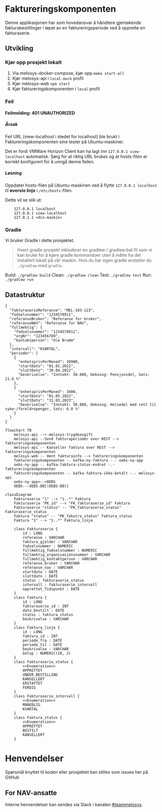 # Faktureringskomponenten

Denne applikasjonen har som hovedansvar å håndtere gjentakende fakturabestillinger i løpet av en faktureringsperiode ved å opprette en fakturaserie.

## Utvikling

### Kjør opp prosjekt lokalt

1. Via melosys-docker-compose, kjør opp `make start-all`
2. Kjør melosys-api i `local-mock` profil
3. Kjør melosys-web `npm start`
4. Kjør faktureringskomponenten i `local` profil

### Feil
#### Feilmelding: 401 UNAUTHORIZED  
##### Årsak
Feil URL (view-localhost i stedet for localhost) ble brukt i Faktureringskomponenten sine tester på Ubuntu-maskiner.  

Det er fordi VMWare Horizon Client kan ha lagt inn `127.0.0.1 view-localhost` automatisk. 
Sørg for at riktig URL brukes og at hosts-filen er korrekt konfigurert for å unngå denne feilen.


##### Løsning
Oppdater hosts-filen på Ubuntu-maskinen ved å flytte `127.0.0.1 localhost` til **øverste linje** i `/etc/hosts`-filen.   

Dette vil se slik ut:
```hosts
    127.0.0.1 localhost
    127.0.0.1 view-localhost
    127.0.1.1 <din-maskin>
```

### Gradle

Vi bruker Gradle i dette prosjektet.

> Hvert gradle prosjekt inkluderer en gradlew / gradlew.bat fil som vi kan bruke for å kjøre gradle kommandoer uten å måtte ha det installert lokalt på vår maskin. 
> Hvis du har egen gradle erstatter du `./gradlew` med `gradle`.

Build: `./gradlew build`
Clean: `./gradlew clean`
Test: `./gradlew test`
Run: `./gradlew run`

## Datastruktur

```json5
{
  "fakturaserieReferanse": "MEL-103-123",
  "fodselsnummer": "1234578911",
  "referanseBruker": "Referanse for bruker",
  "referanseNAV": "Referanse for NAV",
  "fullmektig": {
    "fodselsnummer": "1234578911",
    "orgNr": "123456789",
    "kontaktperson": "Ole Brumm"
  },
  "intervall": "KVARTAL",
  "perioder": [
    {
      "enhetsprisPerManed": 10900,
      "startDato": "01.01.2022",
      "sluttDato": "30.04.2022",
      "beskrivelse": "Inntekt: 50.000, Dekning: Pensjonsdel, Sats: 21.8 %"
    },
    {
      "enhetsprisPerManed": 3400,
      "startDato": "01.05.2022",
      "sluttDato": "31.03.2023",
      "beskrivelse": "Inntekt: 50.000, Dekning: Helsedel med rett til syke-/foreldrepenger, Sats: 6.8 %"
    }
  ]
} 
```


```mermaid
flowchart TB
    melosys-api --> melosys-trygdeavgift
    melosys-api --Send fakturaperioder over REST --> faktureringskomponenten
    melosys-api -- Kanseller faktura over REST --> faktureringskomponenten
    melosys-web -- Hent fakturainfo --> faktureringskomponenten
    faktureringskomponenten -. kafka-ny-faktura -.- oebs-ny-app
    oebs-ny-app -. kafka-faktura-status-endret -.- faktureringskomponenten
    faktureringskomponenten -. kafka-faktura-ikke-betalt -.- melosys-api
    oebs-ny-app<-->OEBS
    OEBS---OEBS-DB[(OEBS-DB)]
```

```mermaid
classDiagram
    Fakturaserie "1" --> "1..*" Faktura
    Fakturaserie "PK_id" --> "FK_fakturaserie_id" Faktura
    Fakturaserie "status" -- "PK_fakturaserie_status" Fakturaserie_status
    Faktura "status" -- "PK_fakutra_status" Faktura_status
    Faktura "1" --> "1..*" Faktura_linje
    
    class Fakturaserie {
        id : LONG
        referanse : VARCHAR
        faktura_gjelder : VARCHAR
        fodselsnummer : NUMERIC
        fullmektig_fodselsnummer : NUMERIC
        fullmektig_organisasjonsnummer : VARCHAR
        fullmektig_kontaktperson : VARCHAR
        referanse_bruker : VARCHAR
        referanse_nav : VARCHAR
        startdato : DATE
        sluttdato : DATE
        status : fakturaserie_status
        intervall : fakturaserie_intervall
        opprettet_Tidspunkt : DATE
    }
    class Faktura {
        id : LONG
        fakturaserie_id : INT
        dato_bestilt : DATE
        status : faktura_status
        beskrivelse : VARCHAR
    }
    class Faktura_linje {
        id : LONG
        faktura_id : INT
        periode_fra : DATE
        periode_til : DATE
        beskrivelse : VARCHAR
        belop : NUMERIC(10, 2)
    }
    class Fakturaserie_status {
        <<Enumeration>>
        OPPRETTET
        UNDER_BESTILLING
        KANSELLERT
        ERSTATTET
        FERDIG
    }
    class Fakturaserie_intervall {
        <<Enumeration>>
        MANEDLIG
        KVARTAL
    }
    class Faktura_status {
        <<Enumeration>>
        OPPRETTET
        BESTILT
        KANSELLERT
    }
```

# Henvendelser

Spørsmål knyttet til koden eller prosjektet kan stilles som issues her på GitHub

## For NAV-ansatte

Interne henvendelser kan sendes via Slack i kanalen [#teammelosys](https://nav-it.slack.com/archives/C92481HSP).